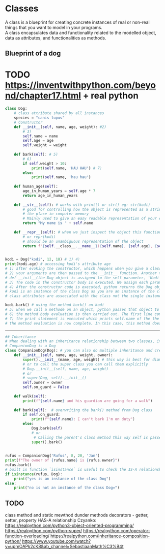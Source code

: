 # Classes
A class is a blueprint for creating concrete instances of real or non-real things that you want to model in your programs.  
A class encapsulates data and functionality related to the modelled object, data as attributes, and functionalities as methods.  

## Blueprint of a dog
# TODO https://inventwithpython.com/beyond/chapter17.html + real python
````python
class Dog:
    # class attribute shared by all instances
    species = "canis lupus"
    # Constructor
    def __init__(self, name, age, weight): #2)
        # 3)
        self.name = name 
        self.age = age
        self.weight = weight
    
    def bark(self): # 5)
        # 6)
        if self.weight > 10:
            print(self.name, 'HAU HAU') # 7)
        else:
            print(self.name, 'hau hau')
            
    def human_age(self):
        age_in_human_years = self.age * 7
        return age_in_human_years
    
    def __str__(self): # works with print() or str() eg: str(kodi)
        # good for controlling how the object is represented as a string instead of
        # the place in computer memory
        # Mainly used to give an easy readable representation of your class 
        return "My name is " + self.name
    
    def __repr__(self): # when we just inspect the object this function will be called
        # or repr(kodi)
        # should be an unambiguous representation of the object
        return f"{self.__class__.__name__}({self.name}, {self.age}, {self.weight})"
        

kodi = Dog("kodi", 12, 18) # 1) 4)
print(kodi.age) # accessing kodi's attribute age 
# 1) after evoking the constructor, which happens when you give a class name with arguments in parentheses, python first creates a new empty Dog object
# 2) your arguments are then passed to the __init__ function. Another thing happen as well, python passes the new object as the first self argument
# def __init__(the Dog object is assigned to the self parameter, 'Kodi', 12, 18)
# 3) The code in the constructor body is executed. We assign each parameter (name, age, weight) to an attribute with the same name in the Dog instance, using dot notation
# 4) After the constructor code is executed, python returns the Dog object as the result of calling it. In this case, the returned Dog object is assigned the variable kodi
# kodi is an instance of the class Dog as you are an instance of the class human.
# class attributes are associated with the class not the single instance, hence all the instance share the same attribute, here is "canis lupus" as this is the scientific shared by all the dogs regardless of the race, sex etc. 

kodi.bark() # using the method bark() on kodi
# 5) when we call a methode on an object, python passes that object to the method as its first argument, along with any other arguments you may have specified (barking has no additional arguments)
# 6) the method body evaluation is then carried out. The first line compares self.weight with 10. In this case, the object assigned to self is a kodi Dog object and the value of self.weight is 18, so this condition is True and the first case is executed.
# 7) the print statement is executed which prints self.name of the the object on which the barking method was performed, so it is an object named Kodi, so the display is Kodi, HAU HAU
# the method evaluation is now complete. In this case, this method does not return any value, but you can do so using return as you would with a normal function
````
___
````python
## Inheritance
# When dealing with an inheritance relationship between two classes, it is a IS-A relationship  
# CompanionDog is a Dog
class CompanionDog(Dog): # you can also do multiple inheritance and create a "diamond structure"
    def __init__(self, name, age, weight, owner):
        super().__init__(name, age, weight) # this way is best for diamond structure
        # or to call the super class you can call them explicitly 
        # Dog.__init__(self, name, age, weight)
        # or
        # super(Dog, self).__init__()
        self.owner = owner
        self.on_guard = False
        
    def walk(self):
        print(f"{self.name} and his guardian are going for a walk")
        
    def bark(self):  # overwriting the bark() method from Dog class
        if self.on_guard:
            print(f"{self.name}: I can't bark I'm on duty")
        else:
            Dog.bark(self)
            # or
             # Calling the parent's class method this way self is passed automatically
            super().bark()
       
        
rufus = CompanionDog('Rufus', 8, 20, 'Jan')
print(f"The owner of {rufus.name} is {rufus.owner}")
rufus.bark()
# built in function `isinstance` is useful to check the IS-A relationship
if isinstance(rufus, Dog):
    print("yes is an instance of the class Dog")
else:
    print("no is not an instance of the class Dog=")
````

## TODO
class method and static mewthod
dunder methods
decorators - getter, setter, property
HAS-A relationship
Czyanko:
https://realpython.com/python3-object-oriented-programming/
https://realpython.com/python-super/
https://realpython.com/operator-function-overloading/
https://realpython.com/inheritance-composition-python/
https://www.youtube.com/watch?v=upmOAPk2cK8&ab_channel=SebastiaanMath%C3%B4t